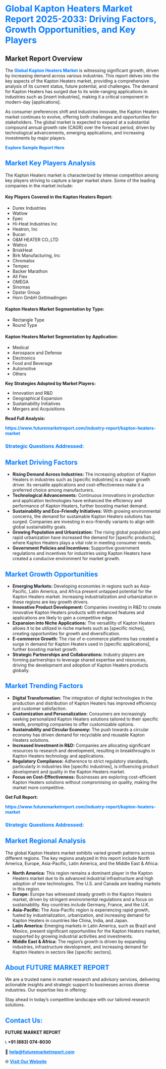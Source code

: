 <h1 style="color: #007BFF;">Global Kapton Heaters Market Report 2025-2033: Driving Factors, Growth Opportunities, and Key Players</h1>

<section id="overview">
<h2>Market Report Overview</h2>
<p>The <a href="https://www.futuremarketreport.com/industry-report/kapton-heaters-market" style="color: #007BFF; text-decoration: none;"><strong>Global Kapton Heaters Market</strong></a> is witnessing significant growth, driven by increasing demand across various industries. This report delves into the key aspects of the Kapton Heaters market, providing a comprehensive analysis of its current status, future potential, and challenges. The demand for Kapton Heaters has surged due to its wide-ranging applications in industries such as [insert industries], making it a critical component in modern-day [applications].</p>
<p>As consumer preferences shift and industries innovate, the Kapton Heaters market continues to evolve, offering both challenges and opportunities for stakeholders. The global market is expected to expand at a substantial compound annual growth rate (CAGR) over the forecast period, driven by technological advancements, emerging applications, and increasing investments by major players.</p>
</section>

<section id="overview">
<p><a href="https://www.futuremarketreport.com/request-sample/reportId=42704" style="color: #007BFF; text-decoration: none;"><strong>Explore Sample Report Here</strong></a></p>
</section>

<section id="key-players">
<h2 style="color: #007BFF;">Market Key Players Analysis</h2>
<p>The Kapton Heaters market is characterized by intense competition among key players striving to capture a larger market share. Some of the leading companies in the market include:</p>
<h4>Key Players Covered in the Kapton Heaters Report:</h4>
<ul><li>Durex Industries</li><li>Watlow</li><li>Epec</li><li>Hi-Heat Industries Inc</li><li>Heatron, Inc</li><li>Bucan</li><li>O&amp;M HEATER CO.,LTD</li><li>Wattco</li><li>BriskHeat</li><li>Birk Manufacturing, Inc</li><li>Chromalox</li><li>Tempec</li><li>Backer Marathon</li><li>All Flex</li><li>OMEGA</li><li>Sinomas</li><li>Dpstar Group</li><li>Horn GmbH Gottmadingen</li></ul>
<h4>Kapton Heaters Market Segmentation by Type:</h4>
<ul><li>Rectangle Type</li><li>Round Type</li></ul>

<h4>Kapton Heaters Market Segmentation by Application:</h4>
<ul><li>Medical</li><li>Aerospace and Defense</li><li>Electronics</li><li>Food and Beverage</li><li>Automotive</li><li>Others</li></ul>
<p><strong>Key Strategies Adopted by Market Players:</strong></p>
<ul>
<li>Innovation and R&D</li>
<li>Geographical Expansion</li>
<li>Sustainability Initiatives</li>
<li>Mergers and Acquisitions</li>
</ul>
</section>

<section>
<p><strong>Read Full Analysis: </strong></p><a href="https://www.futuremarketreport.com/industry-report/kapton-heaters-market" style="color: #007BFF; text-decoration: none;"><strong>https://www.futuremarketreport.com/industry-report/kapton-heaters-market</strong></a>
<h3 style="color: #007BFF;">Strategic Questions Addressed:</h3>
</section>

<section id="driving-factors">
<h2 style="color: #007BFF;">Market Driving Factors</h2>
<ul>
<li><strong>Rising Demand Across Industries:</strong> The increasing adoption of Kapton Heaters in industries such as [specific industries] is a major growth driver. Its versatile applications and cost-effectiveness make it a preferred choice among manufacturers.</li>
<li><strong>Technological Advancements:</strong> Continuous innovations in production and application technologies have enhanced the efficiency and performance of Kapton Heaters, further boosting market demand.</li>
<li><strong>Sustainability and Eco-Friendly Initiatives:</strong> With growing environmental concerns, the demand for sustainable Kapton Heaters solutions has surged. Companies are investing in eco-friendly variants to align with global sustainability goals.</li>
<li><strong>Growing Population and Urbanization:</strong> The rising global population and rapid urbanization have increased the demand for [specific products], where Kapton Heaters plays a vital role in meeting consumer needs.</li>
<li><strong>Government Policies and Incentives:</strong> Supportive government regulations and incentives for industries using Kapton Heaters have created a conducive environment for market growth.</li>
</ul>
</section>

<section id="growth-opportunities">
<h2 style="color: #007BFF;">Market Growth Opportunities</h2>
<ul>
<li><strong>Emerging Markets:</strong> Developing economies in regions such as Asia-Pacific, Latin America, and Africa present untapped potential for the Kapton Heaters market. Increasing industrialization and urbanization in these regions are key growth drivers.</li>
<li><strong>Innovative Product Development:</strong> Companies investing in R&D to create innovative Kapton Heaters products with enhanced features and applications are likely to gain a competitive edge.</li>
<li><strong>Expansion into Niche Applications:</strong> The versatility of Kapton Heaters allows it to be utilized in niche markets such as [specific niches], creating opportunities for growth and diversification.</li>
<li><strong>E-commerce Growth:</strong> The rise of e-commerce platforms has created a surge in demand for Kapton Heaters used in [specific applications], further boosting market growth.</li>
<li><strong>Strategic Partnerships and Collaborations:</strong> Industry players are forming partnerships to leverage shared expertise and resources, driving the development and adoption of Kapton Heaters products globally.</li>
</ul>
</section>

<section id="trending-factors">
<h2 style="color: #007BFF;">Market Trending Factors</h2>
<ul>
<li><strong>Digital Transformation:</strong> The integration of digital technologies in the production and distribution of Kapton Heaters has improved efficiency and customer satisfaction.</li>
<li><strong>Customization and Personalization:</strong> Consumers are increasingly seeking personalized Kapton Heaters solutions tailored to their specific needs, prompting companies to offer customizable options.</li>
<li><strong>Sustainability and Circular Economy:</strong> The push towards a circular economy has driven demand for recyclable and reusable Kapton Heaters solutions.</li>
<li><strong>Increased Investment in R&D:</strong> Companies are allocating significant resources to research and development, resulting in breakthroughs in Kapton Heaters technology and applications.</li>
<li><strong>Regulatory Compliance:</strong> Adherence to strict regulatory standards, particularly in industries like [specific industries], is influencing product development and quality in the Kapton Heaters market.</li>
<li><strong>Focus on Cost-Effectiveness:</strong> Businesses are exploring cost-efficient Kapton Heaters solutions without compromising on quality, making the market more competitive.</li>
</ul>
</section>

<section>
<p><strong>Get Full Report: </strong></p><a href="https://www.futuremarketreport.com/industry-report/kapton-heaters-market" style="color: #007BFF; text-decoration: none;"><strong>https://www.futuremarketreport.com/industry-report/kapton-heaters-market</strong></a>
<h3 style="color: #007BFF;">Strategic Questions Addressed:</h3>
</section>


<section id="regional-analysis">
<h2 style="color: #007BFF;">Market Regional Analysis</h2>
<p>The global Kapton Heaters market exhibits varied growth patterns across different regions. The key regions analyzed in this report include North America, Europe, Asia-Pacific, Latin America, and the Middle East & Africa:</p>
<ul>
<li><strong>North America:</strong> This region remains a dominant player in the Kapton Heaters market due to its advanced industrial infrastructure and high adoption of new technologies. The U.S. and Canada are leading markets in this region.</li>
<li><strong>Europe:</strong> Europe has witnessed steady growth in the Kapton Heaters market, driven by stringent environmental regulations and a focus on sustainability. Key countries include Germany, France, and the U.K.</li>
<li><strong>Asia-Pacific:</strong> The Asia-Pacific region is experiencing rapid growth, fueled by industrialization, urbanization, and increasing demand for Kapton Heaters in countries like China, India, and Japan.</li>
<li><strong>Latin America:</strong> Emerging markets in Latin America, such as Brazil and Mexico, present significant opportunities for the Kapton Heaters market, supported by growing industrial activities and investments.</li>
<li><strong>Middle East & Africa:</strong> The region’s growth is driven by expanding industries, infrastructure development, and increasing demand for Kapton Heaters in sectors like [specific sectors].</li>
</ul>
</section>

<footer>
<h2 style="color: #007BFF;">About FUTURE MARKET REPORT</h2>
<p>We are a trusted name in market research and advisory services, delivering actionable insights and strategic support to businesses across diverse industries. Our expertise lies in offering:</p>

<p>Stay ahead in today’s competitive landscape with our tailored research solutions.</p>

<h2 style="color: #007BFF;">Contact Us:</h2>
<p><strong>FUTURE MARKET REPORT</strong></p>
<p>📞 <strong>+91 (883) 074-8030</strong></p>
<p>📧 <strong><a href="mailto:help@futuremarketreport.com" style="color: #007BFF;">help@futuremarketreport.com</a></strong></p>
<p>🌐 <strong><a href="https://www.futuremarketreport.com/" style="color: #007BFF;">Visit Our Website</a></strong></p>
</footer>